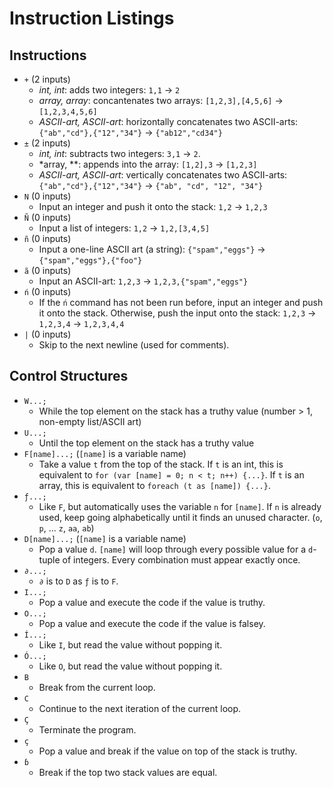 # Instruction Listings #

## Instructions ##

- `+` (2 inputs)
  - *int, int*: adds two integers: `1,1` -> `2`
  - *array, array*: concantenates two arrays: `[1,2,3],[4,5,6]` -> `[1,2,3,4,5,6]`
  - *ASCII-art, ASCII-art*: horizontally concatenates two ASCII-arts: `{"ab","cd"},{"12","34"}` -> `{"ab12","cd34"}`
- `±` (2 inputs)
  - *int, int*: subtracts two integers: `3,1` -> `2`.
  - *array, **: appends into the array: `[1,2],3` -> `[1,2,3]`
  - *ASCII-art, ASCII-art*: vertically concatenates two ASCII-arts: `{"ab","cd"},{"12","34"}` -> `{"ab", "cd", "12", "34"}`
- `N` (0 inputs)
  - Input an integer and push it onto the stack: `1,2` -> `1,2,3`
- `Ñ` (0 inputs)
  - Input a list of integers: `1,2` -> `1,2,[3,4,5]`
- `ñ` (0 inputs)
  - Input a one-line ASCII art (a string): `{"spam","eggs"}` -> `{"spam","eggs"},{"foo"}`
- `ã` (0 inputs)
  - Input an ASCII-art: `1,2,3` -> `1,2,3,{"spam","eggs"}`
- `ń` (0 inputs)
  - If the `ń` command has not been run before, input an integer and push it onto the stack. Otherwise, push the input
    onto the stack: `1,2,3` -> `1,2,3,4` -> `1,2,3,4,4`
- `|` (0 inputs)
  - Skip to the next newline (used for comments).
  
## Control Structures ##

- `W...;`
  - While the top element on the stack has a truthy value (number > 1, non-empty list/ASCII art)
- `U...;`
  - Until the top element on the stack has a truthy value
- `F[name]...;` (`[name]` is a variable name)
  - Take a value `t` from the top of the stack. If `t` is an int, this is equivalent to `for (var [name] = 0;
    n < t; n++) {...}`. If `t` is an array, this is equivalent to `foreach (t as [name]) {...}`.
- `ƒ...;`
  - Like `F`, but automatically uses the variable `n` for `[name]`. If `n` is already used, keep going
    alphabetically until it finds an unused character. (`o`, `p`, ... `z`, `aa`, `ab`)
- `D[name]...;` (`[name]` is a variable name)
  - Pop a value `d`. `[name]` will loop through every possible value for a `d`-tuple of integers. Every combination
    must appear exactly once.
- `∂...;`
  - `∂` is to `D` as `ƒ` is to `F`.
- `I...;`
  - Pop a value and execute the code if the value is truthy.
- `O...;`
  - Pop a value and execute the code if the value is falsey.
- `Í...;`
  - Like `I`, but read the value without popping it.
- `Ó...;`
  - Like `O`, but read the value without popping it.
- `B`
  - Break from the current loop.
- `C`
  - Continue to the next iteration of the current loop.
- `Ç`
  - Terminate the program.
- `ç`
  - Pop a value and break if the value on top of the stack is truthy.
- `ɓ`
  - Break if the top two stack values are equal.
